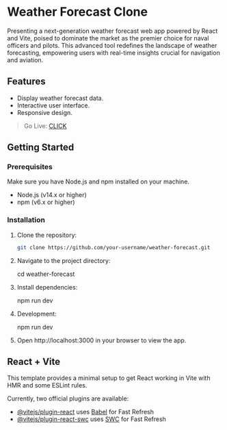 # Weather Forecast Clone

Presenting a next-generation weather forecast web app powered by React and Vite, poised to dominate the market as the premier choice for naval officers and pilots. This advanced tool redefines the landscape of weather forecasting, empowering users with real-time insights crucial for navigation and aviation.

## Features

- Display weather forecast data.
- Interactive user interface.
- Responsive design.
  

> Go Live:  [CLICK](https://weather-ui-react.onrender.com/)
  


## Getting Started

### Prerequisites

Make sure you have Node.js and npm installed on your machine.

- Node.js (v14.x or higher)
- npm (v6.x or higher)

### Installation

1. Clone the repository:

   ```bash
   git clone https://github.com/your-username/weather-forecast.git


2. Navigate to the project directory:   

   cd weather-forecast


3. Install dependencies:

   npm run dev


4. Development:

   npm run dev

 
5. Open http://localhost:3000 in your browser to view the app.











## React + Vite

This template provides a minimal setup to get React working in Vite with HMR and some ESLint rules.

Currently, two official plugins are available:

- [@vitejs/plugin-react](https://github.com/vitejs/vite-plugin-react/blob/main/packages/plugin-react/README.md) uses [Babel](https://babeljs.io/) for Fast Refresh
- [@vitejs/plugin-react-swc](https://github.com/vitejs/vite-plugin-react-swc) uses [SWC](https://swc.rs/) for Fast Refresh

